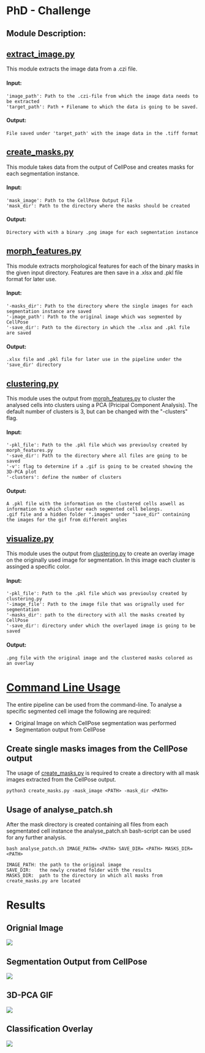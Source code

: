# PhD - Challenge

## Module Description:

## [extract_image.py](https://github.com/SimonBon/Wien_Project/blob/master/extract_image.py)

This module extracts the image data from a .czi file.

#### Input: 
    'image_path': Path to the .czi-file from which the image data needs to be extracted
    'target_path': Path + Filename to which the data is going to be saved.

#### Output: 
    File saved under 'target_path' with the image data in the .tiff format


## [create_masks.py](https://github.com/SimonBon/Wien_Project/blob/master/create_masks.py)

This module takes data from the output of CellPose and creates masks for each segmentation instance.

#### Input: 
    'mask_image': Path to the CellPose Output File
    'mask_dir': Path to the directory where the masks should be created

#### Output: 
    Directory with with a binary .png image for each segmentation instance


## [morph_features.py](https://github.com/SimonBon/Wien_Project/blob/master/morph_features.py)

This module extracts morphological features for each of the binary masks in the given input directory. Features are then save in a .xlsx and .pkl file format for later use.

#### Input: 
    '-masks_dir': Path to the directory where the single images for each segmentation instance are saved
    '-image_path': Path to the original image which was segmented by CellPose
    '-save_dir': Path to the directory in which the .xlsx and .pkl file are saved

#### Output: 
    .xlsx file and .pkl file for later use in the pipeline under the 'save_dir' directory

## [clustering.py](https://github.com/SimonBon/Wien_Project/blob/master/clustering.py)

This module uses the output from [morph_features.py](https://github.com/SimonBon/Wien_Project/blob/master/morph_features.py) to cluster the analysed cells into clusters using a PCA (Pricipal Component Analysis). The default number of clusters is 3, but can be changed with the "-clusters" flag. 


#### Input: 

    '-pkl_file': Path to the .pkl file which was previoulsy created by morph_features.py
    '-save_dir': Path to the directory where all files are going to be saved
    '-v': flag to determine if a .gif is going to be created showing the 3D-PCA plot
    '-clusters': define the number of clusters

#### Output: 
    A .pkl file with the information on the clustered cells aswell as information to which cluster each segmented cell belongs.
    .gif file and a hidden folder ".images" under "save_dir" containing the images for the gif from different angles


## [visualize.py](https://github.com/SimonBon/Wien_Project/blob/master/visualization.py)

This module uses the output from [clustering.py](https://github.com/SimonBon/Wien_Project/blob/master/clustering.py) to create an overlay image on the originally used image for segmentation. In this image each cluster is assinged a specific color. 


#### Input: 

    '-pkl_file': Path to the .pkl file which was previoulsy created by clustering.py
    '-image_file': Path to the image file that was orignally used for segmentation
    '-masks_dir': path to the directory with all the masks created by CellPose
    '-save_dir': directory under which the overlayed image is going to be saved

#### Output: 

    .png file with the original image and the clustered masks colored as an overlay

# [Command Line Usage](https://github.com/SimonBon/Wien_Project/blob/master/analyse_patch.sh)

The entire pipeline can be used from the command-line. To analyse a specific segmented cell image the following are required:

- Original Image on which CellPose segmentation was performed
- Segmentation output from CellPose

## Create single masks images from the CellPose output
The usage of [create_masks.py](https://github.com/SimonBon/Wien_Project/blob/master/create_masks.py) is required to create a directory with all mask images extracted from the CellPose output.

    python3 create_masks.py -mask_image <PATH> -mask_dir <PATH> 

## Usage of analyse_patch.sh
After the mask directory is created containing all files from each segmentated cell instance the analyse_patch.sh bash-script can be used for any further analysis.

    bash analyse_patch.sh IMAGE_PATH= <PATH> SAVE_DIR= <PATH> MASKS_DIR= <PATH>

    IMAGE_PATH: the path to the original image
    SAVE_DIR:   the newly created folder with the results
    MASKS_DIR:  path to the directory in which all masks from create_masks.py are located

# Results

## Orignial Image

![](https://github.com/SimonBon/Wien_Project/blob/master/data/results/aipf.png)

## Segmentation Output from CellPose

![](https://github.com/SimonBon/Wien_Project/blob/master/data/results/segmentation.png)

## 3D-PCA GIF

![](https://github.com/SimonBon/Wien_Project/blob/master/data/results/pca.gif)

## Classification Overlay

![](https://github.com/SimonBon/Wien_Project/blob/master/data/results/overlay.png)



